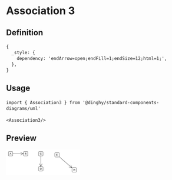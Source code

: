 # Association 3

## Definition

```
{
  _style: { 
    dependency: 'endArrow=open;endFill=1;endSize=12;html=1;',
  },
}
```

## Usage

```
import { Association3 } from '@dinghy/standard-components-diagrams/uml'

<Association3/>
```

## Preview

<img src="./association-3.png" width="200"/>
